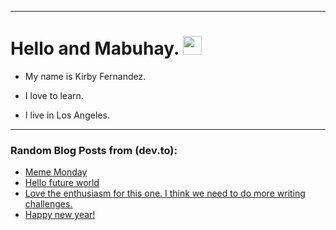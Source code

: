 
<img src="https://komarev.com/ghpvc/?username=kirbygit&style=flat-square&color=blue" alt=""/>

---
<h1>
  Hello and Mabuhay.
  <img src="https://media.giphy.com/media/hvRJCLFzcasrR4ia7z/giphy.gif" width="30px"/>
</h1>

- My name is Kirby Fernandez.

- I love to learn.

- I live in Los Angeles.

---

### Random Blog Posts from (dev.to):
<!-- BLOG-POST-LIST:START -->
- [Meme Monday](https://dev.to/ben/meme-monday-179k)
- [Hello future world](https://dev.to/ben/hello-future-world-4p9d)
- [Love the enthusiasm for this one. I think we need to do more writing challenges.](https://dev.to/ben/love-the-enthusiasm-for-this-one-i-think-we-need-to-do-more-writing-challenges-2b1o)
- [Happy new year!](https://dev.to/ben/happy-new-year-403c)
<!-- BLOG-POST-LIST:END -->
